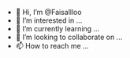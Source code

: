 - 👋 Hi, I’m @Faisallloo
- 👀 I’m interested in ...
- 🌱 I’m currently learning ...
- 💞️ I’m looking to collaborate on ...
- 📫 How to reach me ...

<!---
Faisallloo/Faisallloo is a ✨ special ✨ repository because its `README.md` (this file) appears on your GitHub profile.
You can click the Preview link to take a look at your changes.
--->
